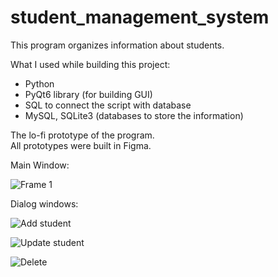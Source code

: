 # student_management_system


This program organizes information about students.

What I used while building this project:
- Python
- PyQt6 library (for building GUI)
- SQL to connect the script with database
- MySQL, SQLite3 (databases to store the information)


The lo-fi prototype of the program.  
All prototypes were built in Figma.

Main Window:

![Frame 1](https://user-images.githubusercontent.com/102950421/219309079-b794962b-006b-4908-925b-0be767f321ec.png)

Dialog windows:


![Add student](https://user-images.githubusercontent.com/102950421/219309987-e93d18ab-8116-46d8-ac41-2c0215d1f0e5.png)

![Update student](https://user-images.githubusercontent.com/102950421/219310175-cd0d398c-f3de-481a-9144-bd5cee8369bb.png)

![Delete](https://user-images.githubusercontent.com/102950421/219310484-1a41638a-2fef-421c-965f-5498a8198541.png)






